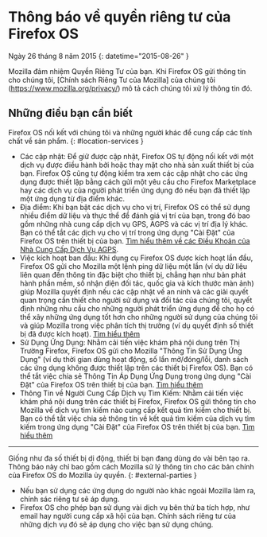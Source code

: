 ﻿# Thông báo về quyền riêng tư của Firefox OS

Ngày 26 tháng 8 năm 2015
{: datetime="2015-08-26" }

Mozilla đảm nhiệm Quyền Riêng Tư của bạn. Khi Firefox OS gửi thông tin cho chúng tôi, [Chính sách Riêng Tư của Mozilla] của chúng tôi (https://www.mozilla.org/privacy/) mô tả cách chúng tôi xử lý thông tin đó.

## Những điều bạn cần biết

Firefox OS nối kết với chúng tôi và những người khác để cung cấp các tính chất về sản phẩm.
{: #location-services }

* Các cập nhật: Để giữ được cập nhật, Firefox OS tự động nối kết với một dịch vụ được điều hành bởi hoặc thay mặt cho nhà sản xuất thiết bị của bạn. Firefox OS cũng tự động kiểm tra xem các cập nhật cho các ứng dụng được thiết lập bằng cách gửi một yêu cầu cho Firefox Marketplace hay các dịch vụ của người phát triển ứng dụng đó nếu bạn đã thiết lập một ứng dụng từ địa điểm khác.
* Địa điểm: Khi bạn bật các dịch vụ cho vị trí, Firefox OS có thể sử dụng nhiều điểm dữ liệu và thực thể để đánh giá vị trí của bạn, trong đó bao gồm những nhà cung cấp dịch vụ GPS, AGPS và các vị trí địa lý khác. Bạn có thể tắt các dịch vụ cho vị trí trong ứng dụng "Cài Đặt" của Firefox OS trên thiết bị của bạn. [Tìm hiểu thêm về các Điều Khoản của Nhà Cung Cấp Dịch Vụ AGPS](https://wiki.mozilla.org/Firefox_OS/AGPS_service_provider_terms).
* Việc kích hoạt ban đầu: Khi dụng cụ Firefox OS được kích hoạt lần đầu, Firefox OS gửi cho Mozilla một lệnh ping dữ liệu một lần (ví dụ dữ liệu liên quan đến thông tin đặc biệt cho thiết bị, chẳng hạn như bản phát hành phần mềm, số nhận diện đối tác, quốc gia và kích thước màn ảnh) giúp Mozilla quyết định nếu các cập nhật về an ninh và các giải quyết quan trọng cần thiết cho người sử dụng và đối tác của chúng tôi, quyết định những nhu cầu cho những người phát triển ứng dụng để cho họ có thể xây những ứng dụng tốt hơn cho những người sử dụng của chúng tôi và giúp Mozilla trong việc phân tích thị trường (ví dụ quyết định số thiết bị đã được kích hoạt). [Tìm hiểu thêm](https://wiki.mozilla.org/Firefox_OS/Metrics/activationping)
* Sử Dụng Ứng Dụng: Nhằm cải tiến việc khám phá nội dung trên Thị Trường Firefox, Firefox OS gửi cho Mozilla "Thông Tin  Sử Dụng Ứng Dụng" (ví dụ thời gian dùng hoạt động, số lần mở/đóng/lỗi, danh sách các ứng dụng không được thiết lập trên các thiết bị Firefox OS). Bạn có thể tắt việc chia sẻ Thông Tin Áp Dụng Ứng Dụng trong ứng dụng "Cài Đặt" của Firefox OS trên thiết bị của bạn. [Tìm hiểu thêm](https://wiki.mozilla.org/FirefoxOS/Metrics/App_Usage)
* Thông Tin về Người Cung Cấp Dịch vụ Tìm Kiếm: Nhằm cải tiến việc khám phá nội dung trên các thiết bị Firefox, Firefox OS gửi thông tin cho Mozilla về dịch vụ tìm kiếm nào cung cấp kết quả tìm kiếm cho thiết bị. Bạn có thể tắt việc chia sẻ thông tin về kết quả tìm kiếm của dịch vụ tìm kiếm trong ứng dụng "Cài Đặt" của Firefox OS trên thiết bị của bạn. [Tìm hiểu thêm](https://wiki.mozilla.org/FirefoxOS/Metrics/App_Usage)

---------------------------------------

Giống như đa số thiết bị di động, thiết bị bạn đang dùng do vài bên tạo ra. Thông báo này chỉ  bao gồm cách Mozilla sử lý thông tin cho các bản chính của Firefox OS do Mozilla ủy quyền.
{: #external-parties }

* Nếu bạn sử dụng các ứng dụng do người nào khác ngoài Mozilla làm ra, chính sác riêng tư sẽ áp dụng.
* Firefox OS cho phép bạn sử dụng vài dịch vụ bên thứ ba tích hợp, như email hay người cung cấp xã hội của bạn. Chính sách riêng tư của những dịch vụ đó sẽ áp dụng cho việc bạn sử dụng chúng.
